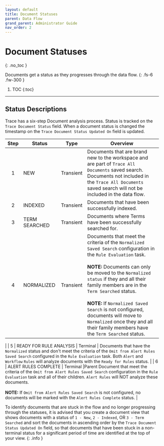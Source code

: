 ```yaml
---
layout: default
title: Document Statuses
parent: Data Flow
grand_parent: Administrator Guide
nav_order: 2
---
```


# Document Statuses
{: .no_toc }


Documents get a status as they progresses through the data flow.
{: .fs-6 .fw-300 }

1. TOC
{:toc}

---

## Status Descriptions
Trace has a six-step Document analysis process. Status is tracked on the `Trace Document Status` field. When a document status is changed the timestamp on the `Trace Document Status Updated On` field is updated.

| Step | Status                 |  Type        | Overview                                                    |
| :--: | ----------------------- |------------|------------------------------------------------------------ |
|  1   | NEW                     | Transient  | Documents that are brand new to the workspace and are part of `Trace All Documents` saved search. Documents not included in the `Trace All Documents` saved search will not be included in the data flow. |
|  2   | INDEXED                 | Transient  | Documents that have been successfully indexed. |
|  3   | TERM SEARCHED           | Transient  | Documents where Terms have been successfully searched for. |
|  4   | NORMALIZED              | Transient  | Documents that meet the criteria of the `Normalized Saved Search` configuration in the `Rule Evaluation` task. <br/><br/>**NOTE:** Documents can only be moved to the `Normalized status` if they and all their family members are in the `Term Searched` status.<br/><br/>**NOTE:** If `Normalized Saved Search` is not configured, documents will move to `Normalized` once they and all their family members have the `Term Searched` status.
 |
|  5   | READY FOR RULE ANALYSIS | Terminal   | Documents that have the `Normalized` status and don't meet the criteria of the `Omit from Alert Rules Saved Search` configured in the `Rule Evaluation` task. Both `Alert` and `Workflow` `Rules` will analyze documents with the `Ready for Rules` status. |
|  6   | ALERT RULES COMPLETE    | Terminal   |Parent Document that meet the criteria of the `Omit from Alert Rules Saved Search` configuration in the `Rule Evaluation` task and all of their children. `Alert Rules` will NOT analyze these documents. <br/><br/>**NOTE:** If ``Omit from Alert Rules Saved Search`` is not configured, no documents will be marked with the `Alert Rules Complete` status. |

To identify documents that are stuck in the flow and no longer progressing through the statuses, it is advised that you create a document view that shows documents with a status of  `1 - New`, `2 - Indexed`, OR `3 - Term Searched` and sort the documents in ascending order by the `Trace Document Status Updated On` field, so that documents that have been stuck in a non-terminal status for a significant period of time are identified at the top of your view.
{: .info }
